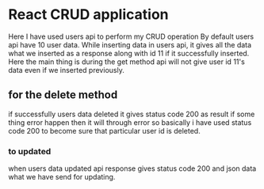 # React CRUD application

Here I have used users api to perform my CRUD operation
By default users api have 10 user data. While inserting data in users api, it gives all the data what we inserted as a response along with id 11 if it successfully inserted. Here the main thing is during the get method api will not give user id 11's data even if we inserted previously.


## for the delete method
if successfully users data deleted it gives status code 200 as result if some thing error happen then it will through error so basically i have used status code 200 to 
become sure that particular user id is deleted.

### to updated
when users data updated api response gives status code 200 and json data what we have send for updating.

